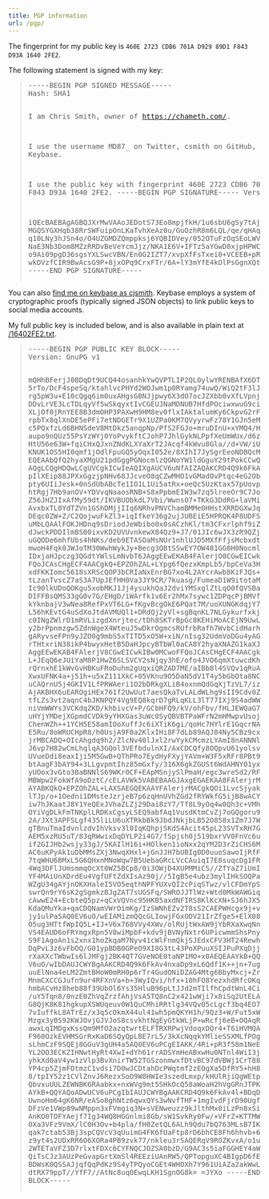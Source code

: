 ```yaml
---
title: PGP information
url: /pgp/
---
```

The fingerprint for my public key is `460E 2723 CDB6 701A D929 89D1 F843 D93A 1640 2FE2`.

The following statement is signed with my key:

<blockquote><pre>-----BEGIN PGP SIGNED MESSAGE-----
Hash: SHA1

I am Chris Smith, owner of https://chameth.com/.

I use the username MD87_ on Twitter, csmith on GitHub, and cjsmith on Keybase.

I use the public key with fingerprint 460E 2723 CDB6 701A D929 89D1 F843 D93A 1640 2FE2.
-----BEGIN PGP SIGNATURE-----
Version: GnuPG v1

iQEcBAEBAgAGBQJXrMwVAAoJEDotS73Eo8mpjfkH/1u6sbU6gSy7tAjN/1fJbYdM
MGQSYGXHqb38RrSWFuipOnLKaTvhXeAz0u/GuOzhR8m6LQL/qe/qHAqJ8YnkZoKx
q10LNy3hJSn4o/O4UZGMDZQmppksj6YQBIDVey/052OTuFzOqSEoLWVzASyeGOUg
NaE3Nb3Dom8MZzRRDvBeVeYcmJjz/NKA1E6V+IFTz5aYGwD0xjpHPWCFfQQtwKYj
o9Ai09pgD36sgsYXLSwcVBN/En0G2IZT7/xvpXfFsTxei0+VCEEB+pRFki38ajfw
wkDVzfCIR9BwAcsG9P+8jxOPq9CrxFTr/6A+lY3mYfE4kOlPsGgnXQt3wFQpOls=
=+jRf
-----END PGP SIGNATURE-----</pre></blockquote>

You can also [find me on keybase as cjsmith](https://keybase.io/cjsmith). Keybase employs
a system of cryptographic proofs (typically signed JSON objects) to link public keys to
social media accounts.

My full public key is included below, and is also available in plain text at
[/16402FE2.txt](/16402FE2.txt).

<blockquote><pre>-----BEGIN PGP PUBLIC KEY BLOCK-----
Version: GnuPG v1

mQHhBFerjJ0BDqDt9UCQ44osanhkYwQVPTLIP2QL0ylwYRENBAfX6DTgBoCFNs9P
5rTo/DcF4speSq/ktahlvcPHYd2WOJwm1p0RYamg74uwQ/WiQ2tF3lJhfF8NCocJ
rg5pW3u+E10cQgq6im0uxAHgsGBNJjpwy6X3dO7ocJZXbb0vXfLVpnj0zRJqOa4D
DDvLrVE3LcTDLqyVf5wSkqyxtIvCGEUJNaMDNUB7HfdPOciwxwuG9ciTDMOznjlv
XLjOf0jRnYEE8B3dmOHP3PAXwH9HM8ev0flxIAktalumKy6CkpvG2rFvBC9uUql1
rpbTx8qlXnDE5ePFi7etNDGETr9X1UZPa0KM7QVyyrwFz78Y1GJn5eMpXrNtk5Di
c5PQxfzLd6BHNSdeV8MtDkz5anqpNp/PfS2FGJo+mruDInU+xYMQ4/Ht1EepsRV/
aupo9nQUz55PsYzWYj0YoPvykftCJohP7JhlGykNLPpfXeUmWUx/d6zl81XiScMG
HtU56e63W+fqiCHxQJxnZNdKLXYaXrT2JAcqf4kWvu8Gla//d+VW/iUrIe8vpr1e
KNUK1OS5HI0qmf1jOdlFpuGQ5yOqxI052e/8XIhI7JySgrEeoNDBQcMU1/l3HVsA
EQEAAbQfQ2hyaXMgU21pdGggPGNocmlzQGNoYW1ldGguY29tPokCCwQTAQoAIQIb
AQgLCQgHDQwLCgUVCgkICwIeAQIXgAUCV6uNfAIZAQAKCRD4Q9k6FkAv4gEeDqDr
pIlXEip88JPXxGgzjpNHv68JJcveO8qCZwMHO1vGMadOvPtqc4eG2ObZYqGr2czF
pty6UIiJesk+0nSdUbABcTe1IO1L1Ui5atRx+oeQc5UzKtax57pUovp/km0DAUVN
htRgj7Hb9anOV+YDVvqNaaosRNB+S8xPpbmEIW3w7zq5lreeOr9C7JohKFtEfqav
Z56JHZJIxAfMy59dt/IKVBUObkdL7Vbi/Wwns07+TKkG3DdRG+laVMiM6TDDzk03
AvxbxTL0YdTZVn1GShDMjjIIq6NRhvPNVChamBMMe0HHstXRRDGXwJqBvp/4c/qN
DEqc0ZW+Z/C2QojwuFkZl3+iqIfkeY36g2ujJUBEiE5HPRQK4P8UDFS2petQF6YT
uMbLQAAlFOKJHDnq9sDriodJeWbibo0x0sACzhKl/tm3CFxrlphf9iZbD3em4Ks7
dJwckPDDIlmBS00ixvKD2UVUvnkewX84Qz9+J7/01JIc6wJX3zR9QZjvbo1SJKeH
uGQODe6mhfUbs4hNKs/deb9ETASOaMsNUr1nhlUJD5MXfFfjsMcbxdtgEuSj+XRn
mwoH4Fqk0JWJoTM30WwhWykJy+Becg3OBtSSwEY7OW481GG0H0NocmlzIFNtaXRo
IDxjaHJpczg3QGdtYWlsLmNvbT6JAggEEwEKAB4FAlerjO0CGwEICwkIBw0MCwoF
FQoJCAsCHgECF4AACgkQ+EPZOhZAL+LYpg6fQezxKmpLb5/bpCeVa3HVzonvWqq/
xdFKKIomc5618sXRScQOP3bCRIaNxEnrBG7xo4L2AYcrAwb8KiFJQs+VqML5da30
tLzanTvscZ7aS3A7UpJEfHH0Va3JY9CR/7kuasg/FumeaD1W9itotaMyTCnn11pS
Ic90lkUDoQOKgu5xobMKJ1Jj4ysukhQaJ2dviYMSxglZtLqO0fQVSBammStX2fG4
DIFFBsQMS33gG0v7G/EHgD/iWArfk1v6Er2hMx7sywc1ZDPqcPjBMVfJGkHf2n3S
kYknbajV3wNea8RefPxVT6LG+fKgvBcgOkE6PQat7M/uoXUNGKdqjY7NR2O5Jfb2
L56hKEvtG4uSdXoJtdAVMUQl1+DRdQj2yVl+sgBqnKL7NLGykurfxkjO3AfPOHpW
c0INgZWlrD1mRVLizgdXnrjtec/tDh8SKTrBpGc8KEHiMoACEjN9UwL9wgdNMj62
y2brPpnmzgw5ZdnWgeX4WteuJ5wDkrOgmcsRUfrbRafh7WvbCidHarh2aUubwy62
gARyvseFPn9yJZO0g9mbS5xTITD5xO5W+xiN/nIsg32UdmVoDGu4yAGKzZQfWPxP
rTHtxriN38ikP4bwyxHetB5DaHJpcyBTbWl0aCA8Y2hyaXNAZG1kaXJjLmNvbT6J
AggEEwEKAB4FAlerjV8CGwEICwkIBw0MCwoFFQoJCAsCHgECF4AACgkQ+EPZOhZA
L+JEqQ6eJUiYaM8P1HwZ6SLSVCY2sNjqy3hE/ofo4JVO6qmXtuwcdKh0LDZ4IVg5
rQrnxhE1kWvGvHBKuFRoDuhm2gUqxiQRZAD7ME/aIBb8l4SVQv1qRuAx1i2pmPBd
XwxUFNK4a+j51h+u5xZ111XkC+05VKnu9O5DaN5dV1T4y5bGbOta8NCzC+jstvcQ
uCAQrnU5j4GKIV1LfPRWAeri1O2bDRkgXLiB4oxnmQdGqXjTzVL7/izknA/UJauu
AjAKBHX6uEAROgiHEx761f2UwUut7aesQkaTvLALdWLhg9sII9Cdv0ZTkUYbJhMo
tfLZs3vt2aqnC4bJKNPQY4Vg9EQ8kqrD7gRLqKLL3lT77IXj9S4adWWXq//MNAAL
niVmWWYs3VCKdqZKD/khbivcV+P/GCbHFQ9/kV/ohFbv/fHLJEWQaG704uTVQpMR
uHYjYMDejXGpmdCVDk9yYHXGas3uWc0SyQBVBTPaWFrN2mHMwpvUsojNwPxy4xdq
ChenWZh++1YCH5E58amIOoXuffJc6iXTiK6gi/qoHc7HYlrE1GqcrNAuu/xj68CX
E5Ru/8oWRUCHpR8/h0UsjA9F0a2KlxIHi8F7dLb89AQJ84Ny5CBz9cxNuQENBFer
jrMBCADQ+OIcAhgdq9h2/ZlcNv40lJxl2rwYykCMcmzLYAmI8nANNNlSFTgdhL5N
J6vp7H82wCmLhqlqA3GQol3VEfbdulnXI/AxCDCQfy8OQpvU61yolsvStJeOYZPe
UVueDdi8eaxIji5M5GwB+QThPRo7EydHyFXyjYAVm+W3F5xRFr8PBt90fCVjRe9T
btAagF3bAY94+3LLgvpmtIhz85mGxfy/316X6gkZGUSt6WdAHNY01yxCDgBut4G5
yUOox3vGto3BaBNNlS69WKr0CF+EApMSnjySlPmaH/egc3wreSd2/RFJwGnwO0XM
MBWpw2FokWfA9oDztC/cELAVWk5VABEBAAGJAxgEGAEKAA8FAlerjrMCGwIFCQlm
AYABKQkQ+EPZOhZAL+LAXSAEGQEKAAYFAlerjrMACgkQOi1LvcSjyakddwf+It46
lTJp/o+1Oedni1DMsteJzrjeB7p6zqHnUVhZGd2fRYWkfG5ijB8wACYYFO5UPUvB
iw7hJKaatJ8Y1YeQExJVhaZLZj29Dai8zY7/Tf8L9yOq4w0Qh3c+VMhQRXTv2y+q
OYiVgDLkFmTNKplLRDKxCgsyLSEQ9abfAq1VusdKtmCvZj7oGQgoru9pjxcuFcCT
2A/JXt3APFSLgf435liLU6uXTRkbBk9JbdJNkjbLB52O858x1Zm7J7WoaJtL9gIh
gTBnuTmaIdvnlzdvIhVksv3l0IqKQhpjSKdS4Acit45pL23SVTxRH7G2YsaEPY5F
AEM5xzRU5uT/83qRWwixDqDYLP2i4G7/fSpjsh0j519bxrVV0FnVc6u3ZekaVAMd
if2GIJHb2wsjy33gJ/5KAIlH16i+HOlken1ioNxx2qYM2D3rZiCHS6MbJc3WTgGe
AC6uKPyAk1uDbMMsZXj3NwqXHxl+jGnJJH7bUBIg0D0uuoSawoIjRfF8pSVwDpHH
7tqWHU6BMxL5G6QHxnMNoWqw7B5UebaGRcLVcCAuiqI7E8suqcDg1FRcWK9+/KP4
4Wq3DFlJUmsmmqOcXt0WZ5BCp8/0i3OWjD4XUPMMiCS//ZfYaZ7iUmIQjgE30C3/
YF4MAiUnXDrdEu4VgfUFtZdXIsAz90j//5IgB5e4ubz3mylIHkSOQPaZ7jxLBV8Q
WZgU34gAYjnOKXHaleI5VO5eqthNPFYUXvQI2cPiqSTwz/vlCFDmYpSCmvFAMutA
swrQn9rY6sK2gSgmkzBJgZAT7sUGSFq/SWROJJTlWz+Wtd0MkWAWGiqcG5fm50jq
cAwwE24+EcbteQ5pz+qCxVQVnc95HKB5axdNFIRS8KlKcXN+SJ6hJX5j23eImQn+
KdaQMuYka+qaCDQNamVWrOimKg/IzSWNhEZv2T8sS2CAEPWHcgx9j+viwfcMt/Uv
jy1ulPa5AQ0EV6uO/wEIAMizmQQcGLIowjFGxODV21IrZfge5+ElX08fG7cmKRyB
O5ug3HTtfWpIQ5L+IJ+V6x768VVy4XWv/olRUjtWxAW9jYbRXaXwqNnaIl6HgP1c
VS4EAUD6oFRYmgxRpn5V8wiMpbF+kdv9jBVNyNxtr6UPicwmmShsPnyGjlAOwDJL
S9F1AgoAn1s2xnx1hoZkqaM7Nyv41cWlFnmQkjSJEdxCFV3HT24RewhIB+VUCb8D
DqPvL3z6vFbOQ/G01ypBDB0GPeO9XI8G3tL43PoXPuuXSIJPuPXqDjjrNi6V9JJP
rXaXXcTWbwIs6lJMFgj2BK4QT7GVeNOE0taNP1MO+x0AEQEAAYkB+QQYAQoADwUC
V6uO/wIbDAUJCWYBgAAKCRD4Q9k6FkAv4nxaDp9xL6Qdf1K++jn+7ug/YhwEXDCB
uuElNna4eLM2ZmtBHoW0mRH0p6rTr4GudONiDZAG4Mtg6BbyMxcj+Zr8XcmGZYGG
MnmCXCCGJufn9ur4RFXnVa+b+3WyIQvi/hfx+10hFO8YezxhdRfcOKq7Bn5Y6BSE
hmbACvHz8heb88f39UbOl6Ys35HluB96pLtJJd2mTIlfhCpdtWnL4CitJQQaN2LJ
/uY5Tqn8/0nzE0ZhVqZrzfAhjVsA5TQ8nC2x421wWji7x8iSq2UtELAVrQaejShH
G8QjK8K81hgkupXSWUqeuv0W1QuCMhiRRtlg34VQv05cLgcf3bq4EO7g5j2AVGa0
7vIuffkL8ATrEz/x3q5cOkmX44ul41wh5pmQKYH1h/9Qz3+W/Fut5xWODHqlCXf2
Mzgx3y0S92KWJOvjGJVJoS8csvkhtNgEyGtkWLjP+wRcfj6eB+OQAqR6Oii2hN7u
awxLqIMDgxKssQm9MfO2azqtwrtELFTRXRPwjVdoqxDQr4+T6iHVMQA2SDFCUPen
F960OzkEVHMSGrRxKaD6SQyQpLBE7rL5/3kXcNqqkYMlieSSXMLfPOgzX9vQtxHZ
sLhmCzF9SQEj8GGuV3gUH4a5AQ0EV6uPCgEIAKK/4Ri+pR3f58m1NeEtQItMXpc6
YL2OO3ECKZIHNwtHyRt4XwI+dYh61rrADSYmHeABxwHu0NTnl4WiI3j8DOmbUADN
yhkXd0aV4yw1zVlp3BvXnirTW52TGSzonmwxfDtvBC97dVBWj1CrT88A0KvXWg17
YP4cp5ZjmFOtmzC1vdsi7D0wJCDtahDcPWqtmf2zEOgXa5DfRY5+hH8cYD6+XQ3F
8/tpIY52z1CVlZnvJ6RezxSoO9W8HWIe3szedLmxp/kHUlRjiQgWEtpNKudzdxJR
QbvxuUULZEWNBK6RAabkx+nxWVg9mt5SHkOcQ58aWoaH2hVgGRnJTPKiT/cAEQEA
AYkB+QQYAQoADwUCV6uPCgIbIAUJCWYBgAAKCRD4Q9k6FkAv4l+BDqDPsojTiWbF
UwnoHm64gK6NR/eASo8ghNtz6qwxQYs3wNvfTHF+1mgIvdFjrD90Ugf2GvRRjJbS
DFzVe1VWp89wNMppn3xFVmgiq3N+sVENweuzz9kJlthMx0iLzPn8xSicYz/uJKqe
AnKO0TOFYAejf7Ig34WQ8HGGnlmi8Gb/sW1SvkRy0Fw/+VFrZ+KTTMWEN20sJRxj
0Xa3VFz9VmX/lC0H3Ov+b4pla/fH0ZetQL6ALh9Qdu7bQ763MLsB7IKYixenr6Lj
qak7ctab53Bj3spCQVcV3qUuimG4FK6fUaFtp8rD6bhCE8Fh6hhvb+60MvmAGbgC
z9yt4s2UDxRR6O6XORa4PB9zvk77/nkleu3rSAQERqV9ROZKvxA/o1upDZ07wcch
2WTETaVFZ3D7rlxtFDXc6CYFNQCJOZSA0bzD/G9AC3s5iaFGGHEY4aWb7TaZ+exb
QiTsCJz3AUzPeGvapGrtXmSl4REEziUAnRW5/QPTopguXC4BIgpD6fEyBxzLuxhW
BDWsK0QSSAJjqfQqPdKz9S4yTPQyoCGEt4WHOXh7Y961UiAZa2akWwLGP2w8AjiI
dtRX79ppT//YfF7//AtNc8uqOEwqLKH1SgnOG8k=
=JYXo
-----END PGP PUBLIC KEY BLOCK-----</pre></blockquote>
